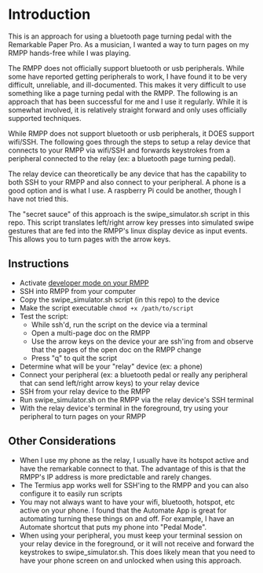 # Introduction

This is an approach for using a bluetooth page turning pedal with the Remarkable Paper Pro. As a musician, I wanted a way to turn pages on my RMPP hands-free while I was playing.

The RMPP does not officially support bluetooth or usb peripherals. While some have reported getting peripherals to work, I have found it to be very difficult, unreliable, and ill-documented.  This makes it very difficult to use something like a page turning pedal with the RMPP.  The following is an approach that has been successful for me and I use it regularly.  While it is somewhat involved, it is relatively straight forward and only uses officially supported techniques.

While RMPP does not support bluetooth or usb peripherals, it DOES support wifi/SSH. The following goes through the steps to setup a relay device that connects to your RMPP via wifi/SSH and forwards keystrokes from a peripheral connected to the relay (ex: a bluetooth page turning pedal).

The relay device can theoretically be any device that has the capability to both SSH to your RMPP and also connect to your peripheral. A phone is a good option and is what I use. A raspberry Pi could be another, though I have not tried this.

The "secret sauce" of this approach is the swipe_simulator.sh script in this repo. This script translates left/right arrow key presses into simulated swipe gestures that are fed into the RMPP's linux display device as input events. This allows you to turn pages with the arrow keys.

## Instructions
- Activate [developer mode on your RMPP](https://support.remarkable.com/s/article/Developer-mode)
- SSH into RMPP from your computer
- Copy the swipe_simulator.sh script (in this repo) to the device
- Make the script executable `chmod +x /path/to/script`
- Test the script:
    - While ssh'd, run the script on the device via a terminal
    - Open a multi-page doc on the RMPP
    - Use the arrow keys on the device your are ssh'ing from and observe that the pages of the open doc on the RMPP change
    - Press "q" to quit the script
- Determine what will be your "relay" device (ex: a phone)
- Connect your peripheral (ex: a bluetooth pedal or really any peripheral that can send left/right arrow keys) to your relay device
- SSH from your relay device to the RMPP
- Run swipe_simulator.sh on the RMPP via the relay device's SSH terminal
- With the relay device's terminal in the foreground, try using your peripheral to turn pages on your RMPP

## Other Considerations
- When I use my phone as the relay, I usually have its hotspot active and have the remarkable connect to that. The advantage of this is that the RMPP's IP address is more predictable and rarely changes. 
- The Termius app works well for SSH'ing to the RMPP and you can also configure it to easily run scripts
- You may not always want to have your wifi, bluetooth, hotspot, etc active on your phone. I found that the Automate App is great for automating turning these things on and off. For example, I have an Automate shortcut that puts my phone into "Pedal Mode".
- When using your peripheral, you must keep your terminal session on your relay device in the foreground, or it will not receive and forward the keystrokes to swipe_simulator.sh. This does likely mean that you need to have your phone screen on and unlocked when using this approach.